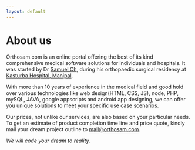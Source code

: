 ```yaml
---
layout: default
---
```


# About us

Orthosam.com is an online portal offering the best of its kind comprehensive medical software solutions for individuals and hospitals. It was started by Dr [Samuel Ch](https://samuel.cf/#about), during his orthopaedic surgical residency at [Kasturba Hospital, Manipal](https://www.google.co.in/search?q=kasturba+hospital+manipal&oq=kasturba+hospital).

With more than 10 years of experience in the medical field and good hold over various technologies like web design(HTML, CSS, JS), node, PHP, mySQL, JAVA, google appscripts and android app designing, we can offer you unique solutions to meet your specific use case scenarios. 

Our prices, not unlike our services, are also based on your particular needs. To get an estimate of product completion time line and price quote, kindly mail your dream project outline to [mail@orthosam.com](mailto:mail@orthosam.com).

*We will code your dream to reality.*

<script> function otherSignedInStuff(googleUser){} </script>
